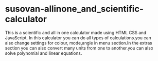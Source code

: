 # susovan-allinone_and_scientific-calculator
This is a scientific and all in one calculator made using HTML CSS and JavaScript. In this calculator you can do all types of calculations.you can also change settings for colour, mode,angle in menu section.In the extras section you can also convert many units from one to another.you can also solve polynomial and linear equations.
